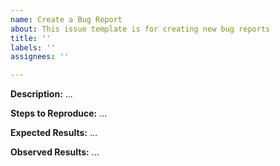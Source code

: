 ```yaml
---
name: Create a Bug Report
about: This issue template is for creating new bug reports
title: ''
labels: ''
assignees: ''

---
```


**Description:** 
...

**Steps to Reproduce:** 
...

**Expected Results:**
...

**Observed Results:**
...
